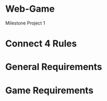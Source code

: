 # Web-Game
 Milestone Project 1

# Connect 4 Rules
<!-- 
 *** Objective ***
 
 To be the first player to connect 4 of the same colored discs in a row (either vertically, horizontally, or diagonally
 
 *** How To Play ***

- First, decide who goes first and what color each player will have. 
- Players must alternate turns, and only one disc can be dropped in each turn. 
- On your turn, drop one of your colored discs from the top into any of the seven slots. 
- The game ends when there is a 4-in-a-row or a stalemate.
- The starter of the previous game goes second on the next game.

 -->

# General Requirements
<!-- 
- This is a solo project!
- Just to clarify, you may do the same game as another student, but you may not work together
- This game cannot be a game or assignment we've already done in class
- This game must run in a web browser
- This game must be tracked in Github, with a minimum on 10 commits
- Ideally, put your empty project up on Github on day one of development and aim for multiple commits per day
- This game must be deployed on Github Pages or another location -->

# Game Requirements 
<!-- 
- This game can be designed for 2 or more players (PvP) or 1 player (PvE)
- The second player in a PvP game can be a person or an AI
- For multi-player games, turns should switch appropriately between players
- This game should be winnable or it should keep score (whichever makes more sense)
- When a player wins or loses, the game status and/or score should display visually to the player in a way that does not rely on console.logs or alerts
- If there is a valid draw (tie) condition in your chosen game, that should be implemented
- HTML, CSS, and JavaScript should live in separate files
- Effort must be spent on styling and appearance
- The HTML code should use sematic tags
- The game should have a Readme.md file in the Github repository that describes the inspiration for the game, explains the controls and how to play the game, lists the technologies used to build the game, and addresses any outstanding bugs or unfinished functionality 
-->